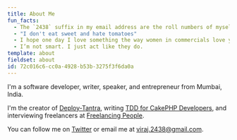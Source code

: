 ```yaml
---
title: About Me
fun_facts:
  - The `2438` suffix in my email address are the roll numbers of myself and my first girlfriend
  - "I don't eat sweet and hate tomatoes"
  - I hope one day I love something the way women in commercials love yogurt
  - I’m not smart. I just act like they do.
template: about
fieldset: about
id: 72c016c6-cc0a-4928-b53b-3275f3f6da0a
---
```

I'm a software developer, writer, speaker, and entrepreneur from Mumbai, India.

I'm the creator of [Deploy-Tantra](https://deploytantra.com), writing [TDD for CakePHP Developers](https://tddforcakephp.com), and interviewing freelancers at [Freelancing People](https://freelancingpeople.com).

You can follow me on [Twitter](https://twitter/com/virajkhatavkar) or email me at [viraj.2438@gmail.com](mailto:viraj.2438@gmail.com).